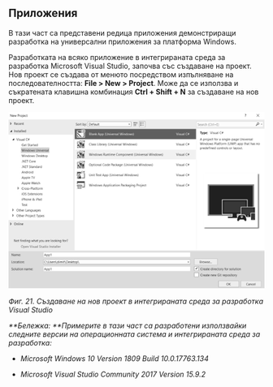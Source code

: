 ## Приложения

В тази част са представени редица приложения демонстриращи разработка на универсални приложения за платформа Windows.

Разработката на всяко приложение в интегрираната среда за разработка Microsoft Visual Studio, започва със създаване на проект. Нов проект се създава от менюто посредством изпълняване на последователността: **File &gt; New &gt; Project**. Може да се използва и съкратената клавишна комбинация **Ctrl + Shift + N** за създаване на нов проект.

![](/chapter1/21.png)

_Фиг. 21. Създаване на нов проект в интегрираната среда за разработка Visual Studio_

_**Бележка: **Примерите в тази част са разработени използвайки следните версии на операционната система и интегрираната среда за разработка:_

* _Microsoft Windows 10 Version 1809 Build 10.0.17763.134_

* _Microsoft Visual Studio Community 2017 Version 15.9.2_



